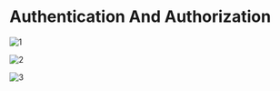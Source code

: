 # Authentication And Authorization

![1](https://github.com/AmanKumarSinhaGitHub/Backend-Node-Express-EJS-MongoDB/assets/65329366/cf163e1b-50bc-4122-bd7b-feab999bbf5a)




![2](https://github.com/AmanKumarSinhaGitHub/Backend-Node-Express-EJS-MongoDB/assets/65329366/88d92d42-d4ed-410a-9561-39413fe1273d)



![3](https://github.com/AmanKumarSinhaGitHub/Backend-Node-Express-EJS-MongoDB/assets/65329366/dfb66b16-ffed-41db-919d-449096d3f56e)
